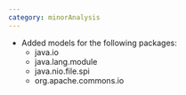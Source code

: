 ```yaml
---
category: minorAnalysis
---
```

* Added models for the following packages:
  * java.io
  * java.lang.module
  * java.nio.file.spi
  * org.apache.commons.io
